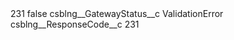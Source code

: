 <?xml version="1.0" encoding="UTF-8"?>
<CustomMetadata xmlns="http://soap.sforce.com/2006/04/metadata" xmlns:xsi="http://www.w3.org/2001/XMLSchema-instance" xmlns:xsd="http://www.w3.org/2001/XMLSchema">
    <label>231</label>
    <protected>false</protected>
    <values>
        <field>csblng__GatewayStatus__c</field>
        <value xsi:type="xsd:string">ValidationError</value>
    </values>
    <values>
        <field>csblng__ResponseCode__c</field>
        <value xsi:type="xsd:string">231</value>
    </values>
</CustomMetadata>
